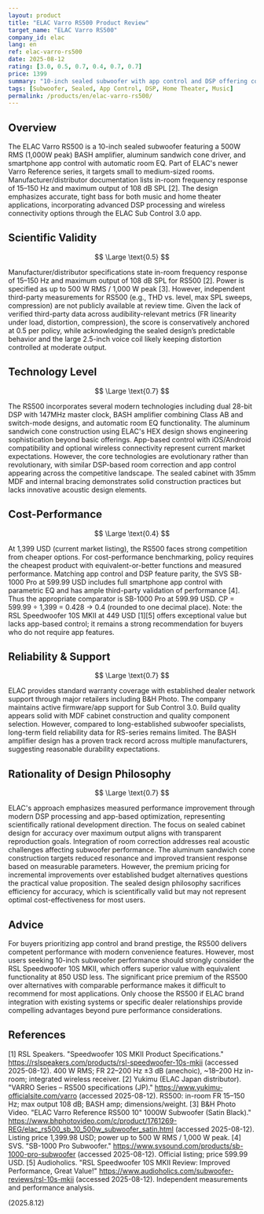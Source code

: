 ```yaml
---
layout: product
title: "ELAC Varro RS500 Product Review"
target_name: "ELAC Varro RS500"
company_id: elac
lang: en
ref: elac-varro-rs500
date: 2025-08-12
rating: [3.0, 0.5, 0.7, 0.4, 0.7, 0.7]
price: 1399
summary: "10-inch sealed subwoofer with app control and DSP offering competent performance but limited value against budget alternatives"
tags: [Subwoofer, Sealed, App Control, DSP, Home Theater, Music]
permalink: /products/en/elac-varro-rs500/
---
```


## Overview

The ELAC Varro RS500 is a 10-inch sealed subwoofer featuring a 500W RMS (1,000W peak) BASH amplifier, aluminum sandwich cone driver, and smartphone app control with automatic room EQ. Part of ELAC's newer Varro Reference series, it targets small to medium-sized rooms. Manufacturer/distributor documentation lists in-room frequency response of 15–150 Hz and maximum output of 108 dB SPL [2]. The design emphasizes accurate, tight bass for both music and home theater applications, incorporating advanced DSP processing and wireless connectivity options through the ELAC Sub Control 3.0 app.

## Scientific Validity

$$ \Large \text{0.5} $$

Manufacturer/distributor specifications state in-room frequency response of 15–150 Hz and maximum output of 108 dB SPL for RS500 [2]. Power is specified as up to 500 W RMS / 1,000 W peak [3]. However, independent third-party measurements for RS500 (e.g., THD vs. level, max SPL sweeps, compression) are not publicly available at review time. Given the lack of verified third-party data across audibility-relevant metrics (FR linearity under load, distortion, compression), the score is conservatively anchored at 0.5 per policy, while acknowledging the sealed design’s predictable behavior and the large 2.5-inch voice coil likely keeping distortion controlled at moderate output.

## Technology Level

$$ \Large \text{0.7} $$

The RS500 incorporates several modern technologies including dual 28-bit DSP with 147MHz master clock, BASH amplifier combining Class AB and switch-mode designs, and automatic room EQ functionality. The aluminum sandwich cone construction using ELAC's HEX design shows engineering sophistication beyond basic offerings. App-based control with iOS/Android compatibility and optional wireless connectivity represent current market expectations. However, the core technologies are evolutionary rather than revolutionary, with similar DSP-based room correction and app control appearing across the competitive landscape. The sealed cabinet with 35mm MDF and internal bracing demonstrates solid construction practices but lacks innovative acoustic design elements.

## Cost-Performance

$$ \Large \text{0.4} $$

At 1,399 USD (current market listing), the RS500 faces strong competition from cheaper options. For cost-performance benchmarking, policy requires the cheapest product with equivalent-or-better functions and measured performance. Matching app control and DSP feature parity, the SVS SB-1000 Pro at 599.99 USD includes full smartphone app control with parametric EQ and has ample third-party validation of performance [4]. Thus the appropriate comparator is SB-1000 Pro at 599.99 USD. CP = 599.99 ÷ 1,399 = 0.428 → 0.4 (rounded to one decimal place). Note: the RSL Speedwoofer 10S MKII at 449 USD [1][5] offers exceptional value but lacks app-based control; it remains a strong recommendation for buyers who do not require app features.

## Reliability & Support

$$ \Large \text{0.7} $$

ELAC provides standard warranty coverage with established dealer network support through major retailers including B&H Photo. The company maintains active firmware/app support for Sub Control 3.0. Build quality appears solid with MDF cabinet construction and quality component selection. However, compared to long-established subwoofer specialists, long-term field reliability data for RS-series remains limited. The BASH amplifier design has a proven track record across multiple manufacturers, suggesting reasonable durability expectations.

## Rationality of Design Philosophy

$$ \Large \text{0.7} $$

ELAC's approach emphasizes measured performance improvement through modern DSP processing and app-based optimization, representing scientifically rational development direction. The focus on sealed cabinet design for accuracy over maximum output aligns with transparent reproduction goals. Integration of room correction addresses real acoustic challenges affecting subwoofer performance. The aluminum sandwich cone construction targets reduced resonance and improved transient response based on measurable parameters. However, the premium pricing for incremental improvements over established budget alternatives questions the practical value proposition. The sealed design philosophy sacrifices efficiency for accuracy, which is scientifically valid but may not represent optimal cost-effectiveness for most users.

## Advice

For buyers prioritizing app control and brand prestige, the RS500 delivers competent performance with modern convenience features. However, most users seeking 10-inch subwoofer performance should strongly consider the RSL Speedwoofer 10S MKII, which offers superior value with equivalent functionality at 850 USD less. The significant price premium of the RS500 over alternatives with comparable performance makes it difficult to recommend for most applications. Only choose the RS500 if ELAC brand integration with existing systems or specific dealer relationships provide compelling advantages beyond pure performance considerations.

## References

[1] RSL Speakers. "Speedwoofer 10S MKII Product Specifications." https://rslspeakers.com/products/rsl-speedwoofer-10s-mkii (accessed 2025-08-12). 400 W RMS; FR 22–200 Hz ±3 dB (anechoic), ~18–200 Hz in-room; integrated wireless receiver.
[2] Yukimu (ELAC Japan distributor). "VARRO Series – RS500 specifications (JP)." https://www.yukimu-officialsite.com/varro (accessed 2025-08-12). RS500: in-room FR 15–150 Hz; max output 108 dB; BASH amp; dimensions/weight.
[3] B&H Photo Video. "ELAC Varro Reference RS500 10" 1000W Subwoofer (Satin Black)." https://www.bhphotovideo.com/c/product/1761269-REG/elac_rs500_sb_10_500w_subwoofer_satin.html (accessed 2025-08-12). Listing price 1,399.98 USD; power up to 500 W RMS / 1,000 W peak.
[4] SVS. "SB-1000 Pro Subwoofer." https://www.svsound.com/products/sb-1000-pro-subwoofer (accessed 2025-08-12). Official listing; price 599.99 USD.
[5] Audioholics. "RSL Speedwoofer 10S MKII Review: Improved Performance, Great Value!" https://www.audioholics.com/subwoofer-reviews/rsl-10s-mkii (accessed 2025-08-12). Independent measurements and performance analysis.

(2025.8.12)